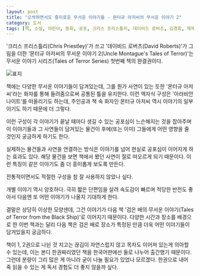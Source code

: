 ```yaml
---
layout: post
title: "오싹하면서도 흥미로운 무서운 이야기들 - 몬터규 아저씨의 무서운 이야기 2"
category: 도서
tags: [책, 소설, 어린이, 동화, 공포, 크리스 프리스틀리, 데이비드 로버츠, 김경희, 제제의숲, 심야책방, 토네이도, 서평]
---
```


'크리스 프리스틀리(Chris Priestley)'가 쓰고
'데이비드 로버츠(David Roberts)'가 그림을 더한
'몬터규 아저씨의 무서운 이야기 2(Uncle Montague's Tales of Terror)'는
무서운 이야기 시리즈(Tales of Terror Series) 첫번째 책의 완결권이다.

![표지](https://images2.imgbox.com/6b/fa/LjLeISuw_o.jpg)

책에는 다양한 무서운 이야기들이 담겨있는데,
그를 뭔가 사연이 있는 듯한 '몬터규 아저씨'라는 화자를 통해 들려줌으로써
공통된 틀을 유지한다.
이런 액자식 구성은 '아라비안 나이트'를 떠올리기도 하는데,
주인공과 책 속 화자인 몬터규 아저씨 역시 이야기의 일부이기도 하기 때문에 더 그렇다.

이런 구성이 각 이야기가 끝날 때마다 생길 수 있는 공포심이 느슨해지는 것을 잡아주며
이 이야기들과 그 사연들이 담겨있는 물건이
후에(또는 이미) 그들에게 어떤 영향을 줄 것인지 궁금하게 하기도 한다.

실제하는 물건들과 사연을 연결하는 방식은
이야기를 넘어 현실로 공포심이 이어지게 하는 효과도 있다.
해당 물건을 보면 책에서 봤던 사연이 절로 떠오르게 되기 때문이다.
이런 특징이 같은 이야기도 좀 더 흥미롭게 보도록 만든다.

전통적이면서도 적절한 구성을 참 잘 사용하지 않았나 싶다.

개별 이야기 역시 양호하다.
극히 짧은 단편임을 살려 속도감이 빠르며 적당한 반전도 좋아서 다음엔 또 어떤 이야기가 나올지 기대하게 한다.

결말은 상당히 이상한 모양샌데,
그건 이야기가 다음 책 '검은 배의 무서운 이야기(Tales of Terror from the Black Ship)'로 이어지기 때문이다.
다양한 시간과 장소를 배경으로 한 이번 책과는 달리
다음 책은 검은 배로 장소가 특정된 만큼 더욱 어떤 이야기들이 담겨있을지 궁금하다.

책이 1, 2권으로 나뉜 것 치고는 끊김이 자연스럽지 않고 목차도 이어져 있는게 의아할 수 있는데,
이는 본디 한권짜리였던 책을 한국어판에선 둘로 나누어 출간했기 때문이다.
그런데 분량이 그리 많은 게 아니라 굳이 나눌 필요가 있었나 모르겠다.
한권으로 내어 죽 읽을 수 있는 게 독서 경험도 더 좋지 않을까 싶다.
